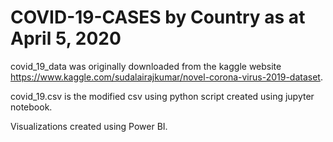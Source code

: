 # COVID-19-CASES by Country as at April 5, 2020

covid_19_data was originally downloaded from the kaggle website https://www.kaggle.com/sudalairajkumar/novel-corona-virus-2019-dataset.

covid_19.csv is the modified csv using python script created using jupyter notebook.

Visualizations created using Power BI.
